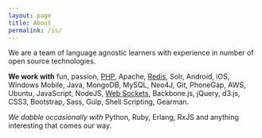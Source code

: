 ```yaml
---
layout: page
title: About
permalink: /is/
---
```


We are a team of language agnostic learners with experience in number of open source technologies.

**We work with**
fun, passion,
[PHP](http://php.net),
Apache,
[Redis](http://redis.io),
Solr,
Android,
iOS,
Windows Mobile,
Java,
MongoDB,
MySQL,
Neo4J,
Git,
PhoneGap,
AWS,
Ubuntu,
JavaScript,
NodeJS,
[Web Sockets](http://socket.io),
Backbone.js,
jQuery,
d3.js,
CSS3,
Bootstrap,
Sass,
Gulp,
Shell Scripting,
Gearman.

*We dabble occasionally with*
Python,
Ruby,
Erlang,
RxJS
and anything interesting that comes our way.